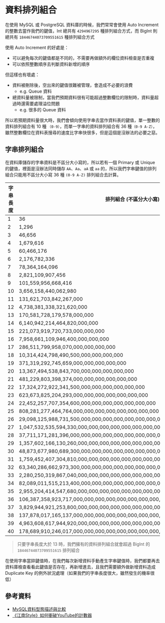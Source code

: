 # 資料排列組合

在使用 MySQL 或 PostgreSQL 資料庫的時候，我們常常會使用 Auto Increment 的整數去當作我們的鍵值，Int 總共有 `4294967295` 種排列組合方式，而 BigInt 則總共有 `18446744073709551615` 種排列組合方式

使用 Auto Increment 的好處是：

* 可以避免每次的鍵值都是不同的，不需要再做額外的欄位資料檢查是否重複
* 可以依照整數順序去判斷資料新增的順序

但這樣也有壞處：

* 資料被刪除後，空出來的鍵值很難被管理，會造成不必要的浪費
  * e.g. Queue 資料
* 總資料量被限制，當我們預期資料很有可能超過整數欄位的限制時，資料量超過時還需要處理溢位問題
  * e.g. 很多的 Queue 資料

所以若預期資料量很大時，我們會傾向使用字串去當作資料表的鍵值，單一整數的資料排列組合有 10 種 `（0-9）`，而單一字串的資料排列組合有 36 種`（0-9 A-Z）`，雖然整數欄位在資料表搜尋的速度比字串快很多，但是這個是沒辦法的必要之惡。


## 字串排列組合

在資料庫儲存的字串資料是不區分大小寫的，所以若有一個 Primary 或 Unique 的鍵值，裡面是沒辦法同時儲存 `AA`、`Aa`、`aA` 或 `aa` 的，所以我們字串鍵值的排列組合只能用不區分大小寫 36 種 `(0-9 A-Z)` 排列組合去計算。

|字串長度 |  排列組合 (不區分大小寫) |
|---|---|
| 1	 |  36 |
| 2	 |  1,296 |
| 3	 |  46,656 |
| 4	 |  1,679,616 |
| 5	 |  60,466,176 |
| 6	 |  2,176,782,336 |
| 7	 |  78,364,164,096 |
| 8	 |  2,821,109,907,456 |
| 9	 |  101,559,956,668,416 |
| 10 |	3,656,158,440,062,980 |
| 11 |	131,621,703,842,267,000 |
| 12 |	4,738,381,338,321,620,000 |
| 13 |	170,581,728,179,578,000,000 |
| 14 |	6,140,942,214,464,820,000,000 |
| 15 |	221,073,919,720,733,000,000,000 |
| 16 |	7,958,661,109,946,400,000,000,000 |
| 17 |	286,511,799,958,070,000,000,000,000 |
| 18 |	10,314,424,798,490,500,000,000,000,000 |
| 19 |	371,319,292,745,659,000,000,000,000,000 |
| 20 |	13,367,494,538,843,700,000,000,000,000,000 |
| 21 |	481,229,803,398,374,000,000,000,000,000,000 |
| 22 |	17,324,272,922,341,500,000,000,000,000,000,000 |
| 23 |	623,673,825,204,293,000,000,000,000,000,000,000 |
| 24 |	22,452,257,707,354,600,000,000,000,000,000,000,000 |
| 25 |	808,281,277,464,764,000,000,000,000,000,000,000,000 |
| 26 |	29,098,125,988,731,500,000,000,000,000,000,000,000,000 |
| 27 |	1,047,532,535,594,330,000,000,000,000,000,000,000,000,000 |
| 28 |	37,711,171,281,396,000,000,000,000,000,000,000,000,000,000 |
| 29 |	1,357,602,166,130,260,000,000,000,000,000,000,000,000,000,000 |
| 30 |	48,873,677,980,689,300,000,000,000,000,000,000,000,000,000,000 |
| 31 |	1,759,452,407,304,810,000,000,000,000,000,000,000,000,000,000,000 |
| 32 |	63,340,286,662,973,300,000,000,000,000,000,000,000,000,000,000,000 |
| 33 |	2,280,250,319,867,040,000,000,000,000,000,000,000,000,000,000,000,000 |
| 34 |	82,089,011,515,213,400,000,000,000,000,000,000,000,000,000,000,000,000 |
| 35 |	2,955,204,414,547,680,000,000,000,000,000,000,000,000,000,000,000,000,000 |
| 36 |	106,387,358,923,717,000,000,000,000,000,000,000,000,000,000,000,000,000,000 |
| 37 |	3,829,944,921,253,800,000,000,000,000,000,000,000,000,000,000,000,000,000,000 |
| 38 |	137,878,017,165,137,000,000,000,000,000,000,000,000,000,000,000,000,000,000,000 |
| 39 |	4,963,608,617,944,920,000,000,000,000,000,000,000,000,000,000,000,000,000,000,000 |
| 40 |	178,689,910,246,017,000,000,000,000,000,000,000,000,000,000,000,000,000,000,000,000 |

> 只要字串長度大於 13 時，我們擁有的資料排列組合就會超過 BigInt 的 `18446744073709551615` 排列組合

在使用字串當錊鍵值時，在我們每次新增資料手動產生字串鍵值時，我們都要再去資料庫檢查看看此鍵值是否存在，再新增進去，且我們需要額外做新增資料造成 Duplicate Key 的例外狀況處理（如果我們的字串長度很大，雖然發生的機率很低）

## 參考資料
* [MySQL資料型態描述與比較](http://blog.kejyun.com/2012/09/MySQL-Field-Data-Type-Description-And-Compare.html)
* [《江南Style》如何衝破YouTube的計數器](http://www.cw.com.tw/article/article.action?id=5063028)
